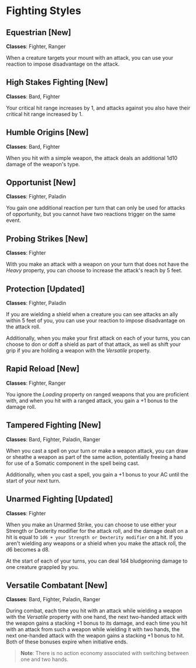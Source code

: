 # Fighting Styles

## Equestrian [New]

**Classes**: Fighter, Ranger

When a creature targets your mount with an attack, you can use your reaction to impose disadvantage on the attack.

## High Stakes Fighting [New]

**Classes**: Bard, Fighter

Your critical hit range increases by 1, and attacks against you also have their critical hit range increased by 1.

## Humble Origins [New]

**Classes**: Bard, Fighter

When you hit with a simple weapon, the attack deals an additional 1d10 damage of the weapon's type.

## Opportunist [New]

**Classes**: Fighter, Paladin

You gain one additional reaction per turn that can only be used for attacks of opportunity, but you cannot have two reactions trigger on the same event.

## Probing Strikes [New]

**Classes**: Fighter

With you make an attack with a weapon on your turn that does not have the _Heavy_ property, you can choose to increase the attack's reach by 5 feet.

## Protection [Updated]

**Classes**: Fighter, Paladin

If you are wielding a shield when a creature you can see attacks an ally within 5 feet of you, you can use your reaction to impose disadvantage on the attack roll.

Additionally, when you make your first attack on each of your turns, you can choose to don or doff a shield as part of that attack, as well as shift your grip if you are holding a weapon with the _Versatile_ property.

## Rapid Reload [New]

**Classes**: Fighter, Ranger

You ignore the _Loading_ property on ranged weapons that you are proficient with, and when you hit with a ranged attack, you gain a +1 bonus to the damage roll.

## Tampered Fighting [New]

**Classes**: Bard, Fighter, Paladin, Ranger

When you cast a spell on your turn or make a weapon attack, you can draw or sheathe a weapon as part of the same action, potentially freeing a hand for use of a Somatic component in the spell being cast.

Additionally, when you cast a spell, you gain a +1 bonus to your AC until the start of your next turn.

## Unarmed Fighting [Updated]

**Classes**: Fighter

When you make an Unarmed Strike, you can choose to use either your Strength or Dexterity modifier for the attack roll, and the damage dealt on a hit is equal to `1d6 + your Strength or Dexterity modifier` on a hit. If you aren't wielding any weapons or a shield when you make the attack roll, the d6 becomes a d8.

At the start of each of your turns, you can deal 1d4 bludgeoning damage to one creature grappled by you.

## Versatile Combatant [New]

**Classes**: Bard, Fighter, Paladin, Ranger

During combat, each time you hit with an attack while wielding a weapon with the _Versatile_ property with one hand, the next two-handed attack with the weapon gains a stacking +1 bonus to its damage, and each time you hit with an attack from such a weapon while wielding it with two hands, the next one-handed attack with the weapon gains a stacking +1 bonus to hit. Both of these bonuses expire when initiative ends.

> **Note**: There is no action economy associated with switching between one and two hands.

